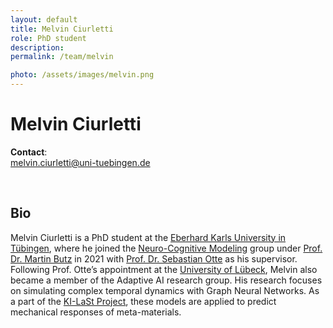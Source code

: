 ```yaml
---
layout: default
title: Melvin Ciurletti
role: PhD student
description:
permalink: /team/melvin

photo: /assets/images/melvin.png
---
```


# Melvin Ciurletti

__Contact__:\
[melvin.ciurletti@uni-tuebingen.de](mailto:melvin.ciurletti@uni-tuebingen.de)

<br />


## Bio
 
Melvin Ciurletti is a PhD student at the [Eberhard Karls University in Tübingen](), where he joined the [Neuro-Cognitive Modeling]() group under [Prof. Dr. Martin Butz](https://uni-tuebingen.de/fakultaeten/mathematisch-naturwissenschaftliche-fakultaet/fachbereiche/informatik/lehrstuehle/cognitive-modeling/staff/martin-butz/) in 2021 with [Prof. Dr. Sebastian Otte](https://adaptiveailab.github.io/team/sebastian) as his supervisor. Following Prof. Otte’s appointment at the [University of Lübeck](https://www.uni-luebeck.de), Melvin also became a member of the Adaptive AI research group. His research focuses on simulating complex temporal dynamics with Graph Neural Networks. As a part of the [KI-LaSt Project](https://www.rwth-innovation.de/de/aktuelles/alle-neuigkeiten/aktuelle-detailseiten/bmwi-foerderprojekt-ki-last), these models are applied to predict mechanical responses of meta-materials.
